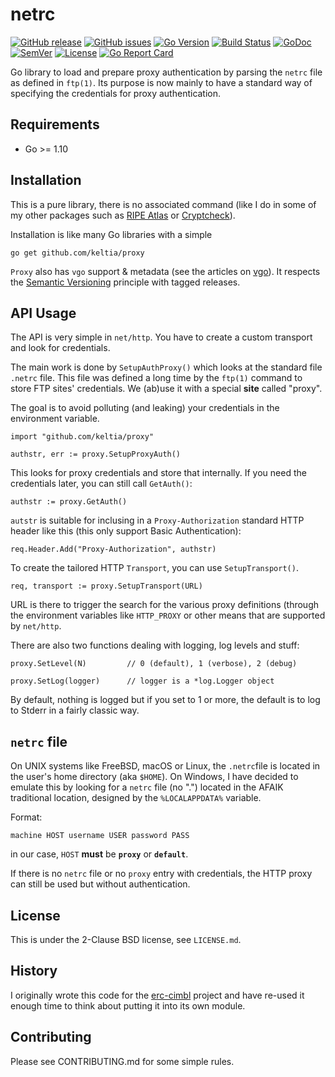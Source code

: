 netrc
=====

[![GitHub release](https://img.shields.io/github/release/keltia/proxy.svg)](https://github.com/keltia/proxy/releases)
[![GitHub issues](https://img.shields.io/github/issues/keltia/proxy.svg)](https://github.com/keltia/proxy/issues)
[![Go Version](https://img.shields.io/badge/go-1.10-blue.svg)](https://golang.org/dl/)
[![Build Status](https://travis-ci.org/keltia/proxy.svg?branch=master)](https://travis-ci.org/keltia/proxy)
[![GoDoc](http://godoc.org/github.com/keltia/proxy?status.svg)](http://godoc.org/github.com/keltia/proxy)
[![SemVer](http://img.shields.io/SemVer/2.0.0.png)](https://semver.org/spec/v2.0.0.html)
[![License](https://img.shields.io/pypi/l/Django.svg)](https://opensource.org/licenses/BSD-2-Clause)
[![Go Report Card](https://goreportcard.com/badge/github.com/keltia/proxy)](https://goreportcard.com/report/github.com/keltia/proxy)

Go library to load and prepare proxy authentication by parsing the `netrc` file as defined in `ftp(1)`.  Its purpose is now mainly to have a standard way of specifying the credentials for proxy authentication.

## Requirements

* Go >= 1.10

## Installation

This is a pure library, there is no associated command (like I do in some of my other packages such as [RIPE Atlas](https://github.com/keltia/ripe-atlas/) or [Cryptcheck](https://github.com/keltia/cryptcheck/)).

Installation is like many Go libraries with a simple

    go get github.com/keltia/proxy

`Proxy` also has `vgo` support & metadata (see the articles on [vgo](https://research.swtch.com/vgo-intro)).  It respects the [Semantic Versioning](https://research.swtch.com/vgo-import) principle with tagged releases.

## API Usage

The API is very simple in `net/http`.  You have to create a custom transport and look for credentials.

The main work is done by `SetupAuthProxy()` which looks at the standard file `.netrc` file.  This file was defined a long time by the `ftp(1)` command to store FTP sites' credentials.  We (ab)use it with a special **site** called "proxy".

The goal is to avoid polluting (and leaking) your credentials in the environment variable.

    import "github.com/keltia/proxy"
    
    authstr, err := proxy.SetupProxyAuth()
    
This looks for proxy credentials and store that internally.  If you need the credentials later, you can still call `GetAuth()`:

    authstr := proxy.GetAuth()

`autstr` is suitable for inclusing in a `Proxy-Authorization` standard HTTP header like this (this only support Basic Authentication):

    req.Header.Add("Proxy-Authorization", authstr)

To create the tailored HTTP `Transport`, you can use `SetupTransport()`.

    req, transport := proxy.SetupTransport(URL)
    
URL is there to trigger the search for the various proxy definitions (through the environment variables like `HTTP_PROXY` or other means that are supported by `net/http`.

There are also two functions dealing with logging, log levels and stuff:

    proxy.SetLevel(N)         // 0 (default), 1 (verbose), 2 (debug)

    proxy.SetLog(logger)      // logger is a *log.Logger object

By default, nothing is logged but if you set to 1 or more, the default is to log to Stderr in a fairly classic way.

## `netrc` file

On UNIX systems like FreeBSD, macOS or Linux, the `.netrc`file is located in the user's home directory (aka `$HOME`).  On Windows, I have decided to emulate this by looking for a `netrc` file (no ".") located in the AFAIK traditional location, designed by the `%LOCALAPPDATA%` variable.

Format:

    machine HOST username USER password PASS

in our case, `HOST` **must** be **`proxy`** or **`default`**.

If there is no `netrc` file or no `proxy` entry with credentials, the HTTP proxy can still be used but without authentication.

## License

This is under the 2-Clause BSD license, see `LICENSE.md`.

## History

I originally wrote this code for the [erc-cimbl](https://github.com/keltia/erc-cimbl/) project and have re-used it enough time to think about putting it into its own module.

## Contributing

Please see CONTRIBUTING.md for some simple rules.
